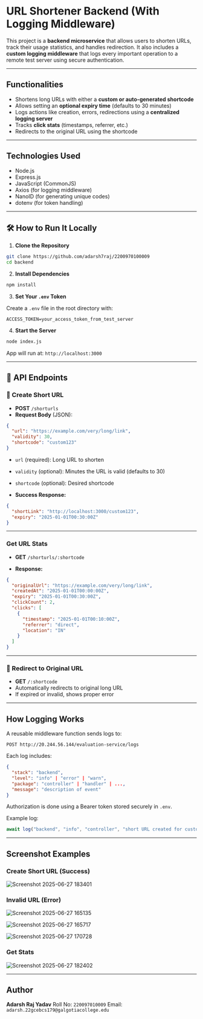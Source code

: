 #  URL Shortener Backend (With Logging Middleware)

This project is a **backend microservice** that allows users to shorten URLs, track their usage statistics, and handles redirection. It also includes a **custom logging middleware** that logs every important operation to a remote test server using secure authentication.

---

## Functionalities

* Shortens long URLs with either a **custom or auto-generated shortcode**
* Allows setting an **optional expiry time** (defaults to 30 minutes)
* Logs actions like creation, errors, redirections using a **centralized logging server**
* Tracks **click stats** (timestamps, referrer, etc.)
* Redirects to the original URL using the shortcode

---

##  Technologies Used

* Node.js
* Express.js
* JavaScript (CommonJS)
* Axios (for logging middleware)
* NanoID (for generating unique codes)
* dotenv (for token handling)

---

## 🛠️ How to Run It Locally

1. **Clone the Repository**

```bash
git clone https://github.com/adarsh7raj/2200970100009
cd backend
```

2. **Install Dependencies**

```bash
npm install
```

3. **Set Your `.env` Token**

Create a `.env` file in the root directory with:

```env
ACCESS_TOKEN=your_access_token_from_test_server
```

4. **Start the Server**

```bash
node index.js
```

App will run at: `http://localhost:3000`

---

## 📌 API Endpoints

### 🔹 Create Short URL

* **POST** `/shorturls`
* **Request Body** (JSON):

```json
{
  "url": "https://example.com/very/long/link",
  "validity": 30,
  "shortcode": "custom123"
}
```

* `url` (required): Long URL to shorten

* `validity` (optional): Minutes the URL is valid (defaults to 30)

* `shortcode` (optional): Desired shortcode

* **Success Response:**

```json
{
  "shortLink": "http://localhost:3000/custom123",
  "expiry": "2025-01-01T00:30:00Z"
}
```

---

###  Get URL Stats

* **GET** `/shorturls/:shortcode`

* **Response:**

```json
{
  "originalUrl": "https://example.com/very/long/link",
  "createdAt": "2025-01-01T00:00:00Z",
  "expiry": "2025-01-01T00:30:00Z",
  "clickCount": 2,
  "clicks": [
    {
      "timestamp": "2025-01-01T00:10:00Z",
      "referrer": "direct",
      "location": "IN"
    }
  ]
}
```

---

### 🔹 Redirect to Original URL

* **GET** `/:shortcode`
* Automatically redirects to original long URL
* If expired or invalid, shows proper error

---

##  How Logging Works

A reusable middleware function sends logs to:

```
POST http://20.244.56.144/evaluation-service/logs
```

Each log includes:

```json
{
  "stack": "backend",
  "level": "info" | "error" | "warn",
  "package": "controller" | "handler" | ...,
  "message": "description of event"
}
```

Authorization is done using a Bearer token stored securely in `.env`.

Example log:

```js
await log("backend", "info", "controller", "short URL created for custom123");
```

---

##  Screenshot Examples

###  Create Short URL (Success)

![Screenshot 2025-06-27 183401](https://github.com/user-attachments/assets/d54db623-783e-4542-a31d-59efc199c9e5)


###  Invalid URL (Error)

![Screenshot 2025-06-27 165135](https://github.com/user-attachments/assets/8176fe31-8c94-47bb-9be1-eb20623b2e0c)

![Screenshot 2025-06-27 165717](https://github.com/user-attachments/assets/62737155-8165-42f4-b6e8-f65b40a84eff)

![Screenshot 2025-06-27 170728](https://github.com/user-attachments/assets/6e4e183c-924f-4c1f-b8bd-f3ab815e04ac)

###  Get Stats

![Screenshot 2025-06-27 182402](https://github.com/user-attachments/assets/133dab85-9f61-4f48-8b9a-4b180b5dc5c7)



---

##  Author

**Adarsh Raj Yadav**
Roll No: `220097010009`
Email: `adarsh.22gcebcs179@galgotiacollege.edu`
